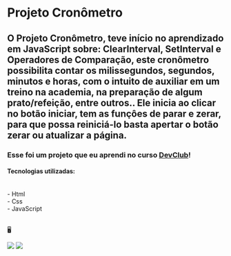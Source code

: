 <h1>Projeto Cronômetro</h1>

<h2>O Projeto Cronômetro, teve início no aprendizado em JavaScript sobre: ClearInterval, SetInterval e Operadores de Comparação, este cronômetro possibilita contar os milissegundos, segundos, minutos e horas, com o intuito de auxiliar em um treino na academia, na preparação de algum prato/refeição, entre outros.. Ele inicia ao clicar no botão iniciar, tem as funçôes de parar e zerar, para que possa reiniciá-lo basta apertar o botão zerar ou atualizar a página.</h2>

<h3>Esse foi um projeto que eu aprendi no curso <a href="https://rodolfomori.com.br/devclub">DevClub</a>!</h3>
<h4>Tecnologias utilizadas:</h4>
<br>
  - Html 
<br>
  - Css
<br>
  - JavaScript
<br>
<br>

&#128421;

<img src="https://github.com/Thaisa-R/Projeto-Cronometro/assets/145076559/afc1a0f5-3925-46fd-ab61-d77500ea5706"/>

<img src="https://github.com/Thaisa-R/Projeto-Cronometro/assets/145076559/694e40b8-f107-4b6a-858e-5dcc455e6370"/>


